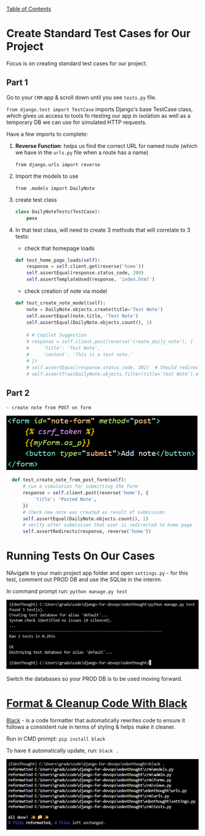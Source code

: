 [Table of Contents](/README.md)

# Create Standard Test Cases for Our Project

Focus is on creating standard test cases for our project.

## Part 1

Go to your `CRM` app & scroll down until you see `tests.py` file.

`from django.test import TestCase` imports Django's base TestCase class, which gives us access to tools fo rtesting our app in isolation as well as a temporary DB we can use for simulated HTTP requests.

Have a few imports to complete:

1. **Reverse Function**:  helps us find the correct URL for named route (which we have in the `urls.py` file when a route has a name)

    `from django.urls import reverse`

2. Import the models to use

    `from .models import DailyNote`

3. create test class

    ```python
    class DailyNoteTests(TestCase):
        pass
    ```

4. In that test class, will need to create 3 methods that will correlate to 3 tests:

    - check that homepage loads

    ```python
    def test_home_page_loads(self):
        response = self.client.get(reverse('home'))
        self.assertEqual(response.status_code, 200)
        self.assertTemplateUsed(response, 'index.html')
    ```

    - check creation of note via model

    ```python
    def test_create_note_model(self):
        note = DailyNote.objects.create(title='Test Note')
        self.assertEqual(note.title, 'Test Note')
        self.assertEqual(DailyNote.objects.count(), 1)
        
        # # Copilot Suggestion
        # response = self.client.post(reverse('create_daily_note'), {
        #     'title': 'Test Note',
        #     'content': 'This is a test note.'
        # })
        # self.assertEqual(response.status_code, 302)  # Should redirect after creation
        # self.assertTrue(DailyNote.objects.filter(title='Test Note').exists())
    ```

## Part 2

    - create note from POST on form

![from template](/IMGs/section-08/8-POST-form.png)

 ```python
   def test_create_note_from_post_form(self):
       # run a simulation for submitting the form
       response = self.client.post(reverse('home'), {
           'title': 'Posted Note',
       })
       # check new note was created as result of submission
       self.assertEqual(DailyNote.objects.count(), 1)
       # verify after submission that user is redirected to home page
       self.assertRedirects(response, reverse('home'))
   ```

# Running Tests On Our Cases

NAvigate to your main project app folder and open `settings.py` - for this test, comment out PROD DB and use the SQLite in the interim.

In command prompt run:  `python manage.py test`

![test run outcome](/IMGs/section-08/8-test-outcome.png)

Switch the databases so your PROD DB is to be used moving forward.

# [Format & Cleanup Code With Black](https://www.udemy.com/course/python-django-for-devops-terraform-render-docker-cicd/learn/lecture/49770359#overview)

[Black](https://pypi.org/project/black/) - is a code formatter that automatically rewrites code to ensure it follows a consistent rule in terms of styling & helps make it cleaner.

Run in CMD prompt:  `pip install black`

To have it automatically update, run:  `black .`

![black reformatting output](/IMGs/section-08/8-black-reformatting-output.png)
